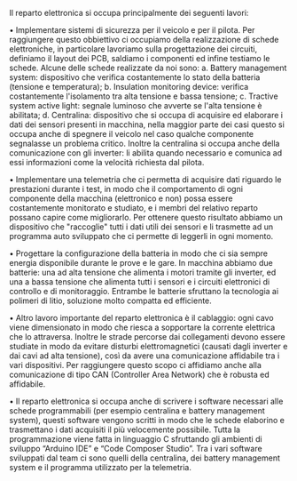 Il reparto elettronica si occupa principalmente dei seguenti lavori:

•	Implementare sistemi di sicurezza per il veicolo e per il pilota. Per raggiungere questo obbiettivo ci occupiamo della realizzazione di schede elettroniche, in particolare lavoriamo sulla progettazione dei circuiti, definiamo il layout dei PCB, saldiamo i componenti ed infine testiamo le schede. Alcune delle schede realizzate da noi sono:
	a. Battery management system: dispositivo che verifica costantemente lo stato della batteria (tensione e temperatura);
	b. Insulation monitoring device: verifica costantemente l'isolamento tra alta tensione e bassa tensione;
	c. Tractive system active light: segnale luminoso che avverte se l'alta tensione è abilitata;
	d. Centralina: dispositivo che si occupa di acquisire ed elaborare i dati dei sensori presenti in macchina, nella maggior parte dei casi questo si occupa anche di spegnere il veicolo nel caso qualche componente segnalasse un problema critico. Inoltre la centralina si occupa anche della comunicazione con gli inverter: li abilita quando necessario e comunica ad essi informazioni come la velocità richiesta dal pilota.

•	Implementare una telemetria che ci permetta di acquisire dati riguardo le prestazioni durante i test, in modo che il comportamento di ogni componente della macchina (elettronico e non) possa essere costantemente monitorato e studiato, e i membri del relativo reparto possano capire come migliorarlo. Per ottenere questo risultato abbiamo un dispositivo che "raccoglie" tutti i dati utili dei sensori e li trasmette ad un programma auto sviluppato che ci permette di leggerli in ogni momento.

•	Progettare la configurazione della batteria in modo che ci sia sempre energia disponibile durante le prove e le gare. In macchina abbiamo due batterie: una ad alta tensione che alimenta i motori tramite gli inverter, ed una a bassa tensione che alimenta tutti i sensori e i circuiti elettronici di controllo e di monitoraggio. Entrambe le batterie sfruttano la tecnologia ai polimeri di litio, soluzione molto compatta ed efficiente.

•	Altro lavoro importante del reparto elettronica è il cablaggio: ogni cavo viene dimensionato in modo che riesca a sopportare la corrente elettrica che lo attraversa. Inoltre le strade percorse dai collegamenti devono essere studiate in modo da evitare disturbi elettromagnetici (causati dagli inverter e dai cavi ad alta tensione), così da avere una comunicazione affidabile tra i vari dispositivi. Per raggiungere questo scopo ci affidiamo anche alla comunicazione di tipo CAN (Controller Area Network) che è robusta ed affidabile.

•	Il reparto elettronica si occupa anche di scrivere i software necessari alle schede programmabili (per esempio centralina e battery management system), questi software vengono scritti in modo che le schede elaborino e trasmettano i dati acquisiti il più velocemente possibile. Tutta la programmazione viene fatta in linguaggio C sfruttando gli ambienti di sviluppo “Arduino IDE” e “Code Composer Studio”. Tra i vari software sviluppati dal team ci sono quelli della centralina, dei battery management system e il programma utilizzato per la telemetria.